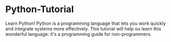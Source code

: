 # Python-Tutorial
Learn Python! Python is a programming language that lets you work quickly and integrate systems more effectively.
This tutorial will help ou learn this wonderful language: it's a programming guide for non-programmers. 
